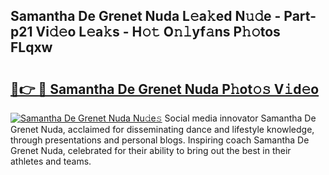 ## Samantha De Grenet Nuda L𝚎a𝚔ed N𝚞𝚍e - Part-p21 Vi𝚍𝚎o L𝚎a𝚔s - H𝚘𝚝 O𝚗𝚕yf𝚊ns P𝚑𝚘tos FLqxw

# <h2><a href="http://kf5vco6.oniu.top/?m=Samantha+De+Grenet+Nuda">🔗👉 🔴 Samantha De Grenet Nuda P𝚑ot𝚘𝚜 V𝚒d𝚎o</a></h2>

[![Samantha De Grenet Nuda Nu𝚍e𝚜](https://i.imgur.com/0qMVB7G.gif)](http://kf5vco6.oniu.top/?m=Samantha+De+Grenet+Nuda)
Social media innovator Samantha De Grenet Nuda, acclaimed for disseminating dance and lifestyle knowledge, through presentations and personal blogs. Inspiring coach Samantha De Grenet Nuda, celebrated for their ability to bring out the best in their athletes and teams.  
